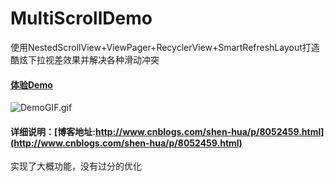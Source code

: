 # MultiScrollDemo
使用NestedScrollView+ViewPager+RecyclerView+SmartRefreshLayout打造酷炫下拉视差效果并解决各种滑动冲突

#### [体验Demo]()

![DemoGIF.gif](https://github.com/SiberiaDante/MultiScrollDemo/blob/master/assets/GIF.gif)

#### 详细说明：[博客地址:http://www.cnblogs.com/shen-hua/p/8052459.html](http://www.cnblogs.com/shen-hua/p/8052459.html)
实现了大概功能，没有过分的优化
